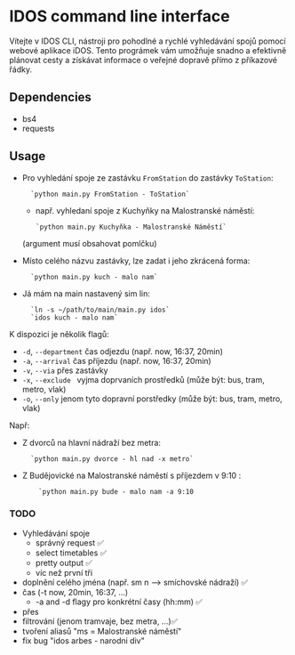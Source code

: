 # IDOS command line interface

Vítejte v IDOS CLI, nástroji pro pohodlné a rychlé vyhledávání spojů pomocí webové aplikace iDOS. Tento prográmek vám umožňuje snadno a efektivně plánovat cesty a získávat informace o veřejné dopravě přímo z příkazové řádky.

## Dependencies

* bs4
* requests

## Usage

* Pro vyhledání spoje ze zastávku `FromStation` do zastávky `ToStation`:

        `python main.py FromStation - ToStation`

    - např. vyhledaní spoje z Kuchyňky na Malostranské náměstí:

          `python main.py Kuchyňka - Malostranské Náměstí`

  (argument musí obsahovat pomlčku)

* Místo celého názvu zastávky, lze zadat i jeho zkrácená forma:

        `python main.py kuch - malo nam`

* Já mám na main nastavený sim lin:   

        `ln -s ~/path/to/main/main.py idos`
        `idos kuch - malo nam`

K dispozici je několik flagů:
*  `-d`, `--department` čas odjezdu (např. now, 16:37, 20min)
*  `-a`, `--arrival`    čas příjezdu (např. now, 16:37, 20min)
*  `-v`, `--via`        přes zastávky
*  `-x`, `--exclude `   vyjma doprvaních prostředků (může být: bus, tram, metro, vlak)
*  `-o`, `--only`       jenom tyto dopravní porstředky (může být: bus, tram, metro, vlak)

Např:
* Z dvorců na hlavní nádraží bez metra:

        `python main.py dvorce - hl nad -x metro`
  
* Z Budějovické na Malostranské náměstí s příjezdem v 9:10 :

          `python main.py bude - malo nam -a 9:10
  

### TODO

* Vyhledávání spoje
    * správný request ✅
    * select timetables ✅
    * pretty output ✅
    * víc než první tři
* doplnění celého jména (např. sm n --> smíchovské nádraží) ✅
* čas (-t now, 20min, 16:37, ...)
    * -a and -d flagy pro konkrétní časy (hh:mm) ✅
* přes
* filtrování (jenom tramvaje, bez metra, ...)✅
* tvoření aliasů "ms = Malostranské náměstí"
* fix bug "idos arbes - narodni div"
